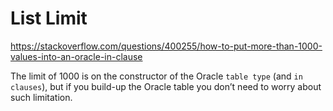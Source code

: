 # List Limit

https://stackoverflow.com/questions/400255/how-to-put-more-than-1000-values-into-an-oracle-in-clause

The limit of 1000 is on the constructor of the Oracle `table type` (and `in clauses`), but if you build-up the Oracle table you don’t need to worry about such limitation. 
